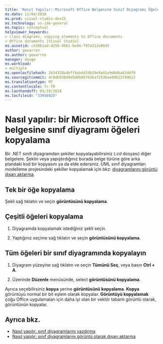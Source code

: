 ```yaml
---
title: 'Nasıl Yapılır: Microsoft Office Belgesine Sınıf Diyagramı Öğeleri Kopyalama (Sınıf Tasarımcısı)'
ms.date: 11/04/2016
ms.prod: visual-studio-dev15
ms.technology: vs-ide-general
ms.topic: conceptual
helpviewer_keywords:
- class diagrams, copying elements to Office documents
- Office documents [Visual Studio]
ms.assetid: c43061ad-d258-46b1-be66-f97a312e86d5
author: gewarren
ms.author: gewarren
manager: douge
ms.workload:
- multiple
ms.openlocfilehash: 2b34328a4bff4abdd2db29e9a41e9d04ba43d4f9
ms.sourcegitcommit: 4c0db930d9d5d8b857d3baf2530ae89823799612
ms.translationtype: MT
ms.contentlocale: tr-TR
ms.lasthandoff: 05/10/2018
ms.locfileid: "33956925"
---
```

# <a name="how-to-copy-class-diagram-elements-to-a-microsoft-office-document"></a>Nasıl yapılır: bir Microsoft Office belgesine sınıf diyagramı öğeleri kopyalama

Bir .NET sınıfı diyagramdan şekiller kopyalayabilirsiniz (*.cd* dosyası) diğer belgelere. Şeklin veya yapıştırdığınız burada belge türüne göre arka plandaki kod bir kopyasını ya da elde edersiniz. UML sınıf diyagramları modelleme projesindeki şekiller kopyalamak için bkz: [diyagramlarını görüntü dışarı aktarma](../../modeling/export-diagrams-as-images.md).

## <a name="copy-a-single-element"></a>Tek bir öğe kopyalama

Şekli sağ tıklatın ve seçin **görüntüsünü kopyalama**.

## <a name="copy-several-elements"></a>Çeşitli öğeleri kopyalama

1.  Diyagramda kopyalamak istediğiniz şekli seçin.

2.  Yaptığınız seçime sağ tıklatın ve seçin **görüntüsünü kopyalama**.

## <a name="copy-all-the-elements-in-a-class-diagram"></a>Tüm öğeleri bir sınıf diyagramında kopyalayın

1.  Diyagram yüzeyine sağ tıklatın ve seçin **Tümünü Seç**, veya basın **Ctrl + A**.

2.  Üzerinde **Düzenle** menüsünde, select **görüntüsünü kopyalama**.

Ayrıca seçebilirsiniz **kopya** yerine **görüntüsünü kopyalama**. **Kopya** görüntüyü normal bir bit eşlem olarak kopyalar. **Görüntüyü kopyalamak** çoğu Office uygulamaları için daha iyi olan bir vektör tabanlı görüntü olarak, görüntünün kopyalar.

## <a name="see-also"></a>Ayrıca bkz.

- [Nasıl yapılır: sınıf diyagramlarını yazdırma](how-to-print-class-diagrams.md)
- [Nasıl yapılır: sınıf diyagramlarını görüntü olarak dışarı aktarma](how-to-export-class-diagrams-as-images.md)
